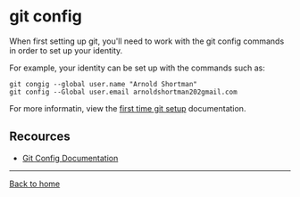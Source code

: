 # git config

When first setting up git, you'll need to work with the git config commands in order to set up your identity.

For example, your identity can be set up with the commands such as: 
```
git congig --global user.name "Arnold Shortman"
git config --Global user.email arnoldshortman202gmail.com
```
For more informatin, view the [first time git setup](https://git-scm.com/book/en/v2/Getting-Started-First-Time-Git-Setup) documentation.

## Recources
- [Git Config Documentation](https://git-scm.com/docs/git-config)

---
[Back to home](../README.md)
